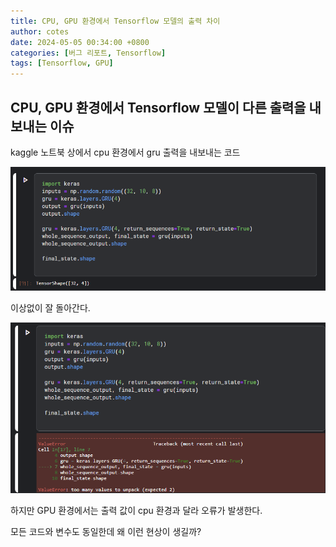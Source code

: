```yaml
---
title: CPU, GPU 환경에서 Tensorflow 모델의 출력 차이
author: cotes
date: 2024-05-05 00:34:00 +0800
categories: [버그 리포트, Tensorflow]
tags: [Tensorflow, GPU]
---
```




## CPU, GPU 환경에서 Tensorflow 모델이 다른 출력을 내보내는 이슈


kaggle 노트북 상에서 cpu 환경에서 gru 출력을 내보내는 코드

![cpu 환경에서 사진](assets/img/posts/20240505/CPU환경.png)

이상없이 잘 돌아간다.


![gpu 환경에서 사진](assets/img/posts/20240505/GPU환경.png)


하지만 GPU 환경에서는 출력 값이 cpu 환경과 달라 오류가 발생한다.

모든 코드와 변수도 동일한데 왜 이런 현상이 생길까?
